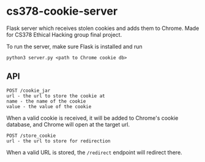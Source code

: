 # cs378-cookie-server
Flask server which receives stolen cookies and adds them to Chrome. Made for CS378 Ethical Hacking group final project.

To run the server, make sure Flask is installed and run
```
python3 server.py <path to Chrome cookie db>
```
## API
```
POST /cookie_jar
url - the url to store the cookie at
name - the name of the cookie
value - the value of the cookie
```
When a valid cookie is received, it will be added to Chrome's cookie database, and
Chrome will open at the target url.

```
POST /store_cookie
url - the url to store for redirection
```
When a valid URL is stored, the `/redirect` endpoint will redirect there.
